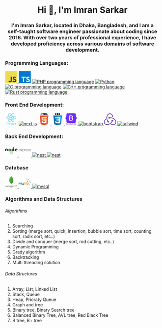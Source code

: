 <h1 align="center">Hi 👋, I'm Imran Sarkar</h1>
<h3 align="center">I'm Imran Sarkar, located in Dhaka, Bangladesh, and I am a self-taught software engineer passionate about coding since 2016. With over two years of professional experience, I have developed proficiency across various domains of software development.</h3>

<h3 align="left">Programming Languages:</h3>
<p align="left"> 
  <a href="https://developer.mozilla.org/en-US/docs/Web/JavaScript" target="_blank"> <img src="https://raw.githubusercontent.com/devicons/devicon/master/icons/javascript/javascript-original.svg" alt="javascript" height="40"/> </a>
  <a href="https://www.typescriptlang.org/" target="_blank"> <img src="https://raw.githubusercontent.com/devicons/devicon/master/icons/typescript/typescript-original.svg" alt="typescript"  height="40"/></a>
  <a href="https://www.php.net/" target="_blank"> <img src="https://upload.wikimedia.org/wikipedia/commons/thumb/2/27/PHP-logo.svg/242px-PHP-logo.svg.png" alt="PHP programming language"  height="40"/></a>
  <a href="https://www.python.org/" target="_blank"> <img src="https://upload.wikimedia.org/wikipedia/commons/thumb/c/c3/Python-logo-notext.svg/242px-Python-logo-notext.svg.png" alt="Python"  height="40"/></a>
  <a href="https://www.cprogramming.com/" target="_blank"> <img src="https://upload.wikimedia.org/wikipedia/commons/thumb/3/35/The_C_Programming_Language_logo.svg/200px-The_C_Programming_Language_logo.svg.png" alt="C programming language" height="40"/></a>
  <a href="https://www.cprogramming.com/" target="_blank"> <img src="https://upload.wikimedia.org/wikipedia/commons/thumb/1/18/ISO_C%2B%2B_Logo.svg/240px-ISO_C%2B%2B_Logo.svg.png" alt="C++ programming language"  height="40"/></a>
  <a href="https://www.rust-lang.org/" target="_blank"> <img src="https://icons.veryicon.com/png/o/business/vscode-program-item-icon/rust-1.png" alt="Rust programming language"  height="40"/></a>
</p>

<h3 align="left">Front End Development:</h3>
<p align="left"> 
  <a href="https://reactjs.org/" target="_blank"><img src="https://raw.githubusercontent.com/devicons/devicon/master/icons/react/react-original-wordmark.svg" alt="react" width="40" height="40"/></a>
  <a href="https://nextjs.org/" target="_blank"><img src="https://camo.githubusercontent.com/9771a2d4a7366d3c6d4793e17104eba9e88f0aec82f7165bfe6871455c26cb2c/68747470733a2f2f6173736574732e76657263656c2e636f6d2f696d6167652f75706c6f61642f76313636323133303535392f6e6578746a732f49636f6e5f6461726b5f6261636b67726f756e642e706e67" alt="next js" width="40" height="40"/></a>
  <a href="https://www.w3.org/html/" target="_blank"> <img src="https://raw.githubusercontent.com/devicons/devicon/master/icons/html5/html5-original-wordmark.svg" alt="html5" width="40" height="40"/> </a>
  <a href="https://www.w3schools.com/css/" target="_blank"> <img src="https://raw.githubusercontent.com/devicons/devicon/master/icons/css3/css3-original-wordmark.svg" alt="css3" width="40" height="40"/> </a>
  <a href="https://getbootstrap.com" target="_blank"> <img src="https://raw.githubusercontent.com/devicons/devicon/master/icons/bootstrap/bootstrap-plain-wordmark.svg" alt="bootstrap" width="40" height="40"/> </a>
  <a href="https://mui.com/" target="_blank">
    <img src="https://avatars.githubusercontent.com/u/33663932?s=200&v=4" alt="bootstrap" width="40" height="40"/>
  </a>  
  <a href="https://redux.js.org" target="_blank"> <img src="https://raw.githubusercontent.com/devicons/devicon/master/icons/redux/redux-original.svg" alt="redux" width="40" height="40"/> </a>
  <a href="https://tailwindcss.com/" target="_blank"> <img src="https://www.vectorlogo.zone/logos/tailwindcss/tailwindcss-icon.svg" alt="tailwind" width="40" height="40"/> </a>
</p>

<h3 align="left">Back End Development:</h3>
<p align="left">
  <a href="https://nodejs.org" target="_blank"> <img src="https://raw.githubusercontent.com/devicons/devicon/master/icons/nodejs/nodejs-original-wordmark.svg" alt="nodejs" width="40" height="40"/> </a>
  <a href="https://expressjs.com" target="_blank"> <img src="https://raw.githubusercontent.com/devicons/devicon/master/icons/express/express-original-wordmark.svg" alt="express" width="40" height="40"/> </a>
  <a href="https://nestjs.com/" target="_blank"> <img src="https://nestjs.com/logo-small-gradient.76616405.svg" alt="nest" width="40" height="40"/> </a>
  <a href="https://laravel.com/" target="_blank"> <img src="https://laravel.com/img/logomark.min.svg" alt="nest" width="40" height="40"/> </a>
</p>

<h3 align="left">Database</h3>
<p align="left"> 
  <a href="https://www.mongodb.com/" target="_blank"> <img src="https://raw.githubusercontent.com/devicons/devicon/master/icons/mongodb/mongodb-original-wordmark.svg" alt="mongodb" width="40" height="40"/> </a> 
  <a href="https://www.mysql.com/" target="_blank"> <img src="https://raw.githubusercontent.com/devicons/devicon/master/icons/mysql/mysql-original-wordmark.svg" alt="mysql" width="40" height="40"/> </a> 
  <a href="https://redis.io/" target="_blank"> <img src="https://upload.wikimedia.org/wikipedia/en/thumb/6/6b/Redis_Logo.svg/440px-Redis_Logo.svg.png" alt="mysql" height="40"/> </a> 
</p>

<h3 align="left">Algorithms and Data Structures</h3>
<h6>Algorithms</h6>
<ol>
  <li>Searching</li>
  <li>Sorting (merge sort, quick, insertion, bubble sort, time sort, counting sort, radix sort, etc..)</li>
  <li>Divide and conquer (merge sort, rod cutting, etc..)</li>
  <li>Dynamic Programming</li>
  <li>Grady algorithm</li>
  <li>Backtracking</li>
  <li>Multi threading solution</li>
</ol>

<h6>Data Structures</h6>
<ol>
  <li>Array, List, Linked List</li>
  <li>Stack, Queue</li>
  <li>Heap, Prioraty Queue</li>
  <li>Graph and tree</li>
  <li>Binary tree, Binary Search tree</li>
  <li>Balanced Binary Tree, AVL tree, Red Black Tree</li>
  <li>B tree, B+ tree</li>
</ol>



